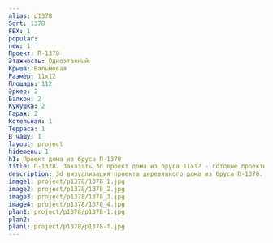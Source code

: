 ```yaml
---
alias: p1378
Sort: 1378
FBX: 1
popular: 
new: 1
Проект: П-1378
Этажность: Одноэтажный
Крыша: Вальмовая
Размер: 11х12
Площадь: 112
Эркер: 2
Балкон: 2
Кукушка: 2
Гараж: 2
Котельная: 1
Терраса: 1
В чашу: 1
layout: project
hidemenu: 1
h1: Проект дома из бруса П-1378
title: П-1378. Заказать 3d проект дома из бруса 11х12 - готовые проекты
description: 3d визуализация проекта деревянного дома из бруса П-1378. Площадь 112 м2, размер 11х12. Вы можете внести любые изменения в проект.
image1: project/p1378/1378_1.jpg
image2: project/p1378/1378_2.jpg
image3: project/p1378/1378_3.jpg
image4: project/p1378/1378_4.jpg
plan1: project/p1378/p1378-1.jpg
plan2: 
planl: project/p1378/p1378-f.jpg
---
```

